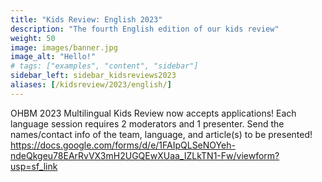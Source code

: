 ```yaml
---
title: "Kids Review: English 2023"
description: "The fourth English edition of our kids review"
weight: 50
image: images/banner.jpg
image_alt: "Hello!"
# tags: ["examples", "content", "sidebar"]
sidebar_left: sidebar_kidsreviews2023
aliases: [/kidsreview/2023/english/]
---
```


OHBM 2023 Multilingual Kids Review now accepts applications! Each language session requires 2 moderators and 1 presenter. Send the names/contact info of the team, language, and article(s) to be presented! https://docs.google.com/forms/d/e/1FAIpQLSeNOYeh-ndeQkgeu78EArRvVX3mH2UGQEwXUaa_IZLkTN1-Fw/viewform?usp=sf_link

<!-- ### Title for this edition
Written recap to this edition -->